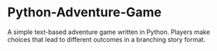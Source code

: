 # Python-Adventure-Game
A simple text-based adventure game written in Python. Players make choices that lead to different outcomes in a branching story format.
